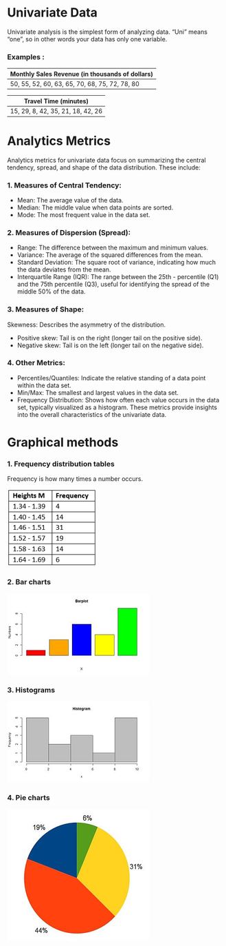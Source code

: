 # Univariate Data
Univariate analysis is the simplest form of analyzing data. “Uni” means “one”, so in other words your data has only one variable.

### Examples :


| Monthly Sales Revenue (in thousands of dollars) |  
| ------------- |  
| 50, 55, 52, 60, 63, 65, 70, 68, 75, 72, 78, 80  | 

| Travel Time (minutes) |  
| ------------- |  
| 15, 29, 8, 42, 35, 21, 18, 42, 26  |

 
# Analytics Metrics 
Analytics metrics for univariate data focus on summarizing the central tendency, spread, and shape of the data distribution. These include:

### 1. Measures of Central Tendency:
- Mean: The average value of the data.
- Median: The middle value when data points are sorted.
- Mode: The most frequent value in the data set.
### 2. Measures of Dispersion (Spread):
- Range: The difference between the maximum and minimum values.
- Variance: The average of the squared differences from the mean.
- Standard Deviation: 
The square root of variance, indicating how much the data deviates from the mean.
- Interquartile Range (IQR): The range between the 25th - percentile (Q1) and the 75th percentile (Q3), useful for identifying the spread of the middle 50% of the data.
### 3. Measures of Shape:
Skewness: Describes the asymmetry of the distribution.
- Positive skew: Tail is on the right (longer tail on the positive side).
- Negative skew: Tail is on the left (longer tail on the negative side).

### 4. Other Metrics:
- Percentiles/Quantiles: Indicate the relative standing of a data point within the data set.
- Min/Max: The smallest and largest values in the data set.
- Frequency Distribution: Shows how often each value occurs in the data set, typically visualized as a histogram.
These metrics provide insights into the overall characteristics of the univariate data.

# Graphical methods

### 1. Frequency distribution tables

Frequency is how many times a number occurs. 

![alt text](./images/image-3.png)

### 2. Bar charts

!["alt text"](./images/image.png)

### 3. Histograms

![alt text](./images/image-1.png)

### 4. Pie charts

![alt text](./images/image-2.png)
